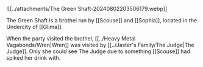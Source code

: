 ![[../attachments/The Green Shaft-20240802203506179.webp]]

The Green Shaft is a brothel run by [[Scouse]] and [[Sophia]], located in the Undercity of [[Glima]].

When the party visited the brothel, [[../Heavy Metal Vagabonds/Wren|Wren]] was visited by [[../Jaster's Family/The Judge|The Judge]]. Only she could see The Judge due to something [[Scouse]] had spiked her drink with.